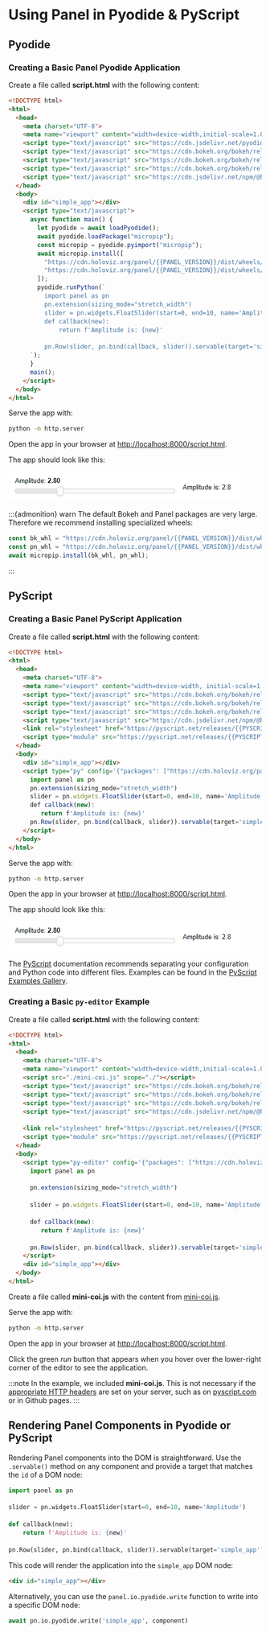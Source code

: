 # Using Panel in Pyodide & PyScript

## Pyodide

### Creating a Basic Panel Pyodide Application

Create a file called **script.html** with the following content:

```html
<!DOCTYPE html>
<html>
  <head>
    <meta charset="UTF-8">
    <meta name="viewport" content="width=device-width,initial-scale=1.0">
    <script type="text/javascript" src="https://cdn.jsdelivr.net/pyodide/v{{PYODIDE_VERSION}}/full/pyodide.js"></script>
    <script type="text/javascript" src="https://cdn.bokeh.org/bokeh/release/bokeh-{{BOKEH_VERSION}}.js"></script>
    <script type="text/javascript" src="https://cdn.bokeh.org/bokeh/release/bokeh-widgets-{{BOKEH_VERSION}}.min.js"></script>
    <script type="text/javascript" src="https://cdn.bokeh.org/bokeh/release/bokeh-tables-{{BOKEH_VERSION}}.min.js"></script>
    <script type="text/javascript" src="https://cdn.jsdelivr.net/npm/@holoviz/panel@{{PANEL_VERSION}}/dist/panel.min.js"></script>
  </head>
  <body>
    <div id="simple_app"></div>
    <script type="text/javascript">
      async function main() {
        let pyodide = await loadPyodide();
        await pyodide.loadPackage("micropip");
        const micropip = pyodide.pyimport("micropip");
        await micropip.install([
          "https://cdn.holoviz.org/panel/{{PANEL_VERSION}}/dist/wheels/bokeh-{{BOKEH_VERSION}}-py3-none-any.whl",
          "https://cdn.holoviz.org/panel/{{PANEL_VERSION}}/dist/wheels/panel-{{PANEL_VERSION}}-py3-none-any.whl"
        ]);
        pyodide.runPython(`
          import panel as pn
          pn.extension(sizing_mode="stretch_width")
          slider = pn.widgets.FloatSlider(start=0, end=10, name='Amplitude')
          def callback(new):
              return f'Amplitude is: {new}'

          pn.Row(slider, pn.bind(callback, slider)).servable(target='simple_app');
      `);
      }
      main();
    </script>
  </body>
</html>
```

Serve the app with:

```bash
python -m http.server
```

Open the app in your browser at [http://localhost:8000/script.html](http://localhost:8000/script.html).

The app should look like this:

![Panel Pyodide App](../../_static/images/pyodide_app_simple.png)

:::{admonition} warn
The default Bokeh and Panel packages are very large. Therefore we recommend installing specialized wheels:

```javascript
const bk_whl = "https://cdn.holoviz.org/panel/{{PANEL_VERSION}}/dist/wheels/bokeh-{{BOKEH_VERSION}}-py3-none-any.whl";
const pn_whl = "https://cdn.holoviz.org/panel/{{PANEL_VERSION}}/dist/wheels/panel-{{PANEL_VERSION}}-py3-none-any.whl";
await micropip.install(bk_whl, pn_whl);
```

:::

## PyScript

### Creating a Basic Panel PyScript Application

Create a file called **script.html** with the following content:

```html
<!DOCTYPE html>
<html>
  <head>
    <meta charset="UTF-8">
    <meta name="viewport" content="width=device-width, initial-scale=1.0">
    <script type="text/javascript" src="https://cdn.bokeh.org/bokeh/release/bokeh-{{BOKEH_VERSION}}.js"></script>
    <script type="text/javascript" src="https://cdn.bokeh.org/bokeh/release/bokeh-widgets-{{BOKEH_VERSION}}.min.js"></script>
    <script type="text/javascript" src="https://cdn.bokeh.org/bokeh/release/bokeh-tables-{{BOKEH_VERSION}}.min.js"></script>
    <script type="text/javascript" src="https://cdn.jsdelivr.net/npm/@holoviz/panel@{{PANEL_VERSION}}/dist/panel.min.js"></script>
    <link rel="stylesheet" href="https://pyscript.net/releases/{{PYSCRIPT_VERSION}}/core.css">
    <script type="module" src="https://pyscript.net/releases/{{PYSCRIPT_VERSION}}/core.js"></script>
  </head>
  <body>
    <div id="simple_app"></div>
    <script type="py" config='{"packages": ["https://cdn.holoviz.org/panel/{{PANEL_VERSION}}/dist/wheels/bokeh-{{BOKEH_VERSION}}-py3-none-any.whl", "https://cdn.holoviz.org/panel/{{PANEL_VERSION}}/dist/wheels/panel-{{PANEL_VERSION}}-py3-none-any.whl"]}'>
      import panel as pn
      pn.extension(sizing_mode="stretch_width")
      slider = pn.widgets.FloatSlider(start=0, end=10, name='Amplitude')
      def callback(new):
         return f'Amplitude is: {new}'
      pn.Row(slider, pn.bind(callback, slider)).servable(target='simple_app')
    </script>
  </body>
</html>
```

Serve the app with:

```bash
python -m http.server
```

Open the app in your browser at [http://localhost:8000/script.html](http://localhost:8000/script.html).

The app should look like this:

![Panel Pyodide App](../../_static/images/pyodide_app_simple.png)

The [PyScript](https://docs.pyscript.net) documentation recommends separating your configuration and Python code into different files. Examples can be found in the [PyScript Examples Gallery](https://pyscript.com/@examples?q=panel).

### Creating a Basic `py-editor` Example

Create a file called **script.html** with the following content:

```html
<!DOCTYPE html>
<html>
  <head>
    <meta charset="UTF-8">
    <meta name="viewport" content="width=device-width,initial-scale=1.0">
    <script src="./mini-coi.js" scope="./"></script>
    <script type="text/javascript" src="https://cdn.bokeh.org/bokeh/release/bokeh-{{BOKEH_VERSION}}.js"></script>
    <script type="text/javascript" src="https://cdn.bokeh.org/bokeh/release/bokeh-widgets-{{BOKEH_VERSION}}.min.js"></script>
    <script type="text/javascript" src="https://cdn.bokeh.org/bokeh/release/bokeh-tables-{{BOKEH_VERSION}}.min.js"></script>
    <script type="text/javascript" src="https://cdn.jsdelivr.net/npm/@holoviz/panel@{{PANEL_VERSION}}/dist/panel.min.js"></script>

    <link rel="stylesheet" href="https://pyscript.net/releases/{{PYSCRIPT_VERSION}}/core.css">
    <script type="module" src="https://pyscript.net/releases/{{PYSCRIPT_VERSION}}/core.js"></script>
  </head>
  <body>
    <script type="py-editor" config='{"packages": ["https://cdn.holoviz.org/panel/wheels/bokeh-{{BOKEH_VERSION}}-py3-none-any.whl", "https://cdn.holoviz.org/panel/{{PANEL_VERSION}}/dist/wheels/{{PANEL_VERSION}}-py3-none-any.whl"]}'>
      import panel as pn

      pn.extension(sizing_mode="stretch_width")

      slider = pn.widgets.FloatSlider(start=0, end=10, name='Amplitude')

      def callback(new):
         return f'Amplitude is: {new}'

      pn.Row(slider, pn.bind(callback, slider)).servable(target='simple_app');
    </script>
    <div id="simple_app"></div>
  </body>
</html>
```

Create a file called **mini-coi.js** with the content from [mini-coi.js](https://github.com/WebReflection/mini-coi/blob/main/mini-coi.js).

Serve the app with:

```bash
python -m http.server
```

Open the app in your browser at [http://localhost:8000/script.html](http://localhost:8000/script.html).

Click the green *run* button that appears when you hover over the lower-right corner of the editor to see the application.

:::note
In the example, we included **mini-coi.js**. This is not necessary if the [appropriate HTTP headers](https://docs.pyscript.net/2024.7.1/user-guide/workers/) are set on your server, such as on [pyscript.com](https://pyscript.com) or in Github pages.
:::

## Rendering Panel Components in Pyodide or PyScript

Rendering Panel components into the DOM is straightforward. Use the `.servable()` method on any component and provide a target that matches the `id` of a DOM node:

```python
import panel as pn

slider = pn.widgets.FloatSlider(start=0, end=10, name='Amplitude')

def callback(new):
    return f'Amplitude is: {new}'

pn.Row(slider, pn.bind(callback, slider)).servable(target='simple_app')
```

This code will render the application into the `simple_app` DOM node:

```html
<div id="simple_app"></div>
```

Alternatively, you can use the `panel.io.pyodide.write` function to write into a specific DOM node:

```python
await pn.io.pyodide.write('simple_app', component)
```
